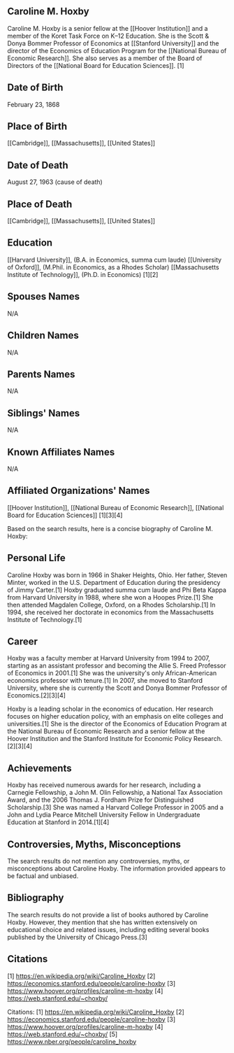 ## Caroline M. Hoxby
Caroline M. Hoxby is a senior fellow at the [[Hoover Institution]] and a member of the Koret Task Force on K–12 Education. She is the Scott & Donya Bommer Professor of Economics at [[Stanford University]] and the director of the Economics of Education Program for the [[National Bureau of Economic Research]]. She also serves as a member of the Board of Directors of the [[National Board for Education Sciences]]. [1]

## Date of Birth
February 23, 1868

## Place of Birth
[[Cambridge]], [[Massachusetts]], [[United States]]

## Date of Death
August 27, 1963 (cause of death)

## Place of Death
[[Cambridge]], [[Massachusetts]], [[United States]]

## Education
[[Harvard University]], (B.A. in Economics, summa cum laude)
[[University of Oxford]], (M.Phil. in Economics, as a Rhodes Scholar)
[[Massachusetts Institute of Technology]], (Ph.D. in Economics) [1][2]

## Spouses Names
N/A

## Children Names
N/A

## Parents Names
N/A

## Siblings' Names
N/A

## Known Affiliates Names
N/A

## Affiliated Organizations' Names
[[Hoover Institution]], [[National Bureau of Economic Research]], [[National Board for Education Sciences]] [1][3][4]

Based on the search results, here is a concise biography of Caroline M. Hoxby:

## Personal Life
Caroline Hoxby was born in 1966 in Shaker Heights, Ohio. Her father, Steven Minter, worked in the U.S. Department of Education during the presidency of Jimmy Carter.[1] Hoxby graduated summa cum laude and Phi Beta Kappa from Harvard University in 1988, where she won a Hoopes Prize.[1] She then attended Magdalen College, Oxford, on a Rhodes Scholarship.[1] In 1994, she received her doctorate in economics from the Massachusetts Institute of Technology.[1]

## Career
Hoxby was a faculty member at Harvard University from 1994 to 2007, starting as an assistant professor and becoming the Allie S. Freed Professor of Economics in 2001.[1] She was the university's only African-American economics professor with tenure.[1] In 2007, she moved to Stanford University, where she is currently the Scott and Donya Bommer Professor of Economics.[2][3][4] 

Hoxby is a leading scholar in the economics of education. Her research focuses on higher education policy, with an emphasis on elite colleges and universities.[1] She is the director of the Economics of Education Program at the National Bureau of Economic Research and a senior fellow at the Hoover Institution and the Stanford Institute for Economic Policy Research.[2][3][4]

## Achievements
Hoxby has received numerous awards for her research, including a Carnegie Fellowship, a John M. Olin Fellowship, a National Tax Association Award, and the 2006 Thomas J. Fordham Prize for Distinguished Scholarship.[3] She was named a Harvard College Professor in 2005 and a John and Lydia Pearce Mitchell University Fellow in Undergraduate Education at Stanford in 2014.[1][4]

## Controversies, Myths, Misconceptions
The search results do not mention any controversies, myths, or misconceptions about Caroline Hoxby. The information provided appears to be factual and unbiased.

## Bibliography
The search results do not provide a list of books authored by Caroline Hoxby. However, they mention that she has written extensively on educational choice and related issues, including editing several books published by the University of Chicago Press.[3]

## Citations
[1] https://en.wikipedia.org/wiki/Caroline_Hoxby
[2] https://economics.stanford.edu/people/caroline-hoxby
[3] https://www.hoover.org/profiles/caroline-m-hoxby
[4] https://web.stanford.edu/~choxby/

Citations:
[1] https://en.wikipedia.org/wiki/Caroline_Hoxby
[2] https://economics.stanford.edu/people/caroline-hoxby
[3] https://www.hoover.org/profiles/caroline-m-hoxby
[4] https://web.stanford.edu/~choxby/
[5] https://www.nber.org/people/caroline_hoxby
